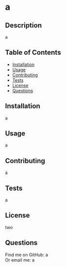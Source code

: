 # a
## Description
a
## Table of Contents
- [Installation](#installation)
- [Usage](#usage)
- [Contributing](#contributing)
- [Tests](#tests)
- [License](#license)
- [Questions](#questions)
## Installation
a
## Usage
a
## Contributing
a
## Tests
a
## License
two
## Questions
Find me on GitHub: a<br>Or email me: a
